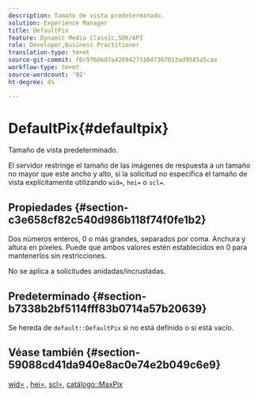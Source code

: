 ```yaml
---
description: Tamaño de vista predeterminado.
solution: Experience Manager
title: DefaultPix
feature: Dynamic Media Classic,SDK/API
role: Developer,Business Practitioner
translation-type: tm+mt
source-git-commit: f6c97606d7a4209427316d7367013ad9585a5cae
workflow-type: tm+mt
source-wordcount: '92'
ht-degree: 4%

---
```



# DefaultPix{#defaultpix}

Tamaño de vista predeterminado.

El servidor restringe el tamaño de las imágenes de respuesta a un tamaño no mayor que este ancho y alto, si la solicitud no especifica el tamaño de vista explícitamente utilizando `wid=`, `hei=` o `scl=`.

## Propiedades {#section-c3e658cf82c540d986b118f74f0fe1b2}

Dos números enteros, 0 o más grandes, separados por coma. Anchura y altura en píxeles. Puede que ambos valores estén establecidos en 0 para mantenerlos sin restricciones.

No se aplica a solicitudes anidadas/incrustadas.

## Predeterminado {#section-b7338b2bf5114fff83b0714a57b20639}

Se hereda de `default::DefaultPix` si no está definido o si está vacío.

## Véase también {#section-59088cd41da940e8ac0e74e2b049c6e9}

[wid=](../../../../../is-api/http-ref/image-serving-api-ref/c-http-protocol-reference/c-command-reference/r-is-http-wid.md#reference-bfeadcb67bf4485f851eb21345527e47) ,  [hei=](../../../../../is-api/http-ref/image-serving-api-ref/c-http-protocol-reference/c-command-reference/r-is-http-hei.md#reference-6d6f556ccc0e4b98a815e8a5c1944a96),  [scl=](../../../../../is-api/http-ref/image-serving-api-ref/c-http-protocol-reference/c-command-reference/r-scl.md#reference-b2a74e493d0d407e98fe350551ba3fcc),  [catálogo::MaxPix](../../../../../is-api/image-catalog/image-serving-api-ref/c-image-catalog-reference/c-attributes-reference/r-maxpix.md#reference-e167d396ac794079ba8b5e6eb16eeda5)

